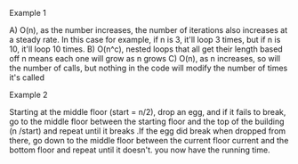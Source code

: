 Example 1

A) O(n), as the number increases, the number of iterations also increases at a steady rate. In this case for example, if n is 3, it'll loop 3 times, but if n is 10, it'll loop 10 times.
B) O(n^c), nested loops that all get their length based off n means each one will grow as n grows
C) O(n), as n increases, so will the number of calls, but nothing in the code will modify the number of times it's called

Example 2

Starting at the middle floor (start = n/2), drop an egg, and if it fails to break, go to the middle floor between the starting floor and the top of the building (n /start) and repeat until it breaks .If the egg did break when dropped from there, go down to the middle floor between the current floor current and the bottom floor and repeat until it doesn't. you now have the running time.
